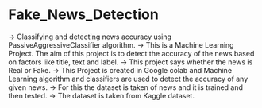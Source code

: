 # Fake_News_Detection
->  Classifying and detecting news accuracy using PassiveAggressiveClassifier algorithm.
->  This is a Machine Learning Project. The aim of this project is to detect the accuracy of the news based on factors like title, text and label.
->  This project says whether the news is Real or Fake. 
->  This Project is created in Google colab and Machine Learning algorithm and classifiers are used to detect the accuracy of any given news. 
->  For this the dataset is taken of news and it is trained and then tested. 
->  The dataset is taken from Kaggle dataset.
